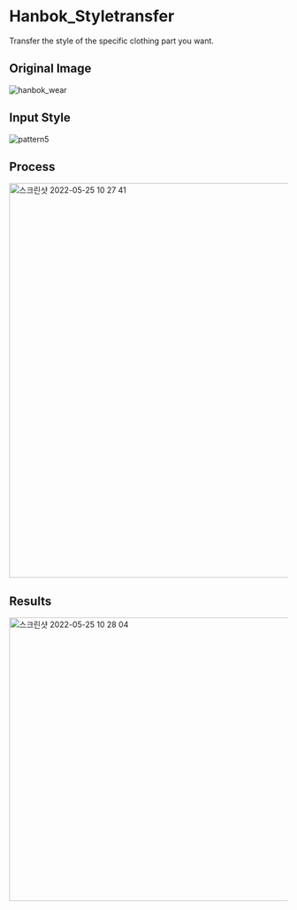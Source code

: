 # Hanbok_Styletransfer
Transfer the style of the specific clothing part you want.


## Original Image
![hanbok_wear](https://user-images.githubusercontent.com/84311270/170159283-cc68ba85-b4d3-41c7-98d7-c9e146d31f22.jpeg)

## Input Style
![pattern5](https://user-images.githubusercontent.com/84311270/170159515-f97940b4-a10b-4b67-8833-41822acfb61d.jpg)


## Process
<img width="714" alt="스크린샷 2022-05-25 10 27 41" src="https://user-images.githubusercontent.com/84311270/170159355-136d42b8-c0db-4ae4-a537-b2422ad8bce6.png">

## Results
<img width="513" alt="스크린샷 2022-05-25 10 28 04" src="https://user-images.githubusercontent.com/84311270/170159381-64ba932c-7199-4ab9-9171-d0180406a958.png">
